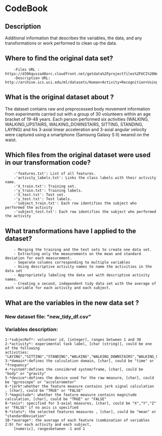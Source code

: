 # CodeBook
## Description
Additional information that describes the variables, the data, and any transformations or work  performed to clean up the data.
## Where to find the original data  set?

        -Files URL : https://d396qusza40orc.cloudfront.net/getdata%2Fprojectfiles%2FUCI%20HAR%20Dataset.zip
        -Description URL: http://archive.ics.uci.edu/ml/datasets/Human+Activity+Recognition+Using+Smartphones
        
## What is the original dataset about ?
The dataset contains raw and preprocessed body movement information from experiments carried out with a group of 30 volunteers within an age bracket of 19-48 years. Each person performed six activities (WALKING, WALKING_UPSTAIRS, WALKING_DOWNSTAIRS, SITTING, STANDING, LAYING) and his 3-axial linear acceleration and 3-axial angular velocity were captured using a smartphone (Samsung Galaxy S II) weared on the waist. 

## Which files from the original dataset were used in our transformation code?

        -'features.txt': List of all features.
        -'activity_labels.txt': Links the class labels with their activity name.
        -'X_train.txt': Training set.
        -'y_train.txt': Training labels.
        -'X_test.txt': Test set.
        -'y_test.txt': Test labels.
        -'subject_train.txt': Each row identifies the subject who performed the activity
        -'subject_test.txt': Each row identifies the subject who performed the activity 
## What transformations have I applied to the dataset?

        - Merging the training and the test sets to create one data set.
        - Extracting only the measurements on the mean and standard deviation for each measurement.
        - Separate columns corresponding to multiple variables
        - Using descriptive activity names to name the activities in the data set
        - Appropriately labeling the data set with descriptive activity names.
        - Creating a second, independent tidy data set with the average of each variable for each activity and each subject.
        
## What are the variables in the new data set ?

### New dataset file: "new_tidy_df.csv"

### Variables description:

    1-*subjecRef*: volunteer id, [integer], ranges between 1 and 30
    2-*activity*: experimental task label, [char (string)], could be one of the following
    activities: "LAYING","SITTING","STANDING","WALKING","WALKING_DOWNSTAIRS","WALKING_UPSTAIRS"
    3-*domain*:defines the calculation domain, [char], could be "time" or "frequency"
    4-*system*:defines the considered system/frame, [char], could be "body" or "gravity"
    5-*device*:defines the device used for the raw measure, [char], could be "gyroscope" or "accelerometer"
    6-*jerk*:whether the feature measure contains jerk signal calculation , [char], could be "TRUE" or "FALSE"    
    7-*magnitude*: whether the feature measure contains magnitude calculation, [char], could be "TRUE" or "FALSE"
    8-*axis*: specified for 3-axial measures, [char], could be "X","Y","Z" or "FALSE" if no axis is specified
    9-*stats*: the selected features measures , [char], could be "mean" or "standardDeviation"
    10-*average*: the average of each feature (combination of variables 2:9) for each activity and each subject,
        [numeric], rangesbetween -1 and 1

